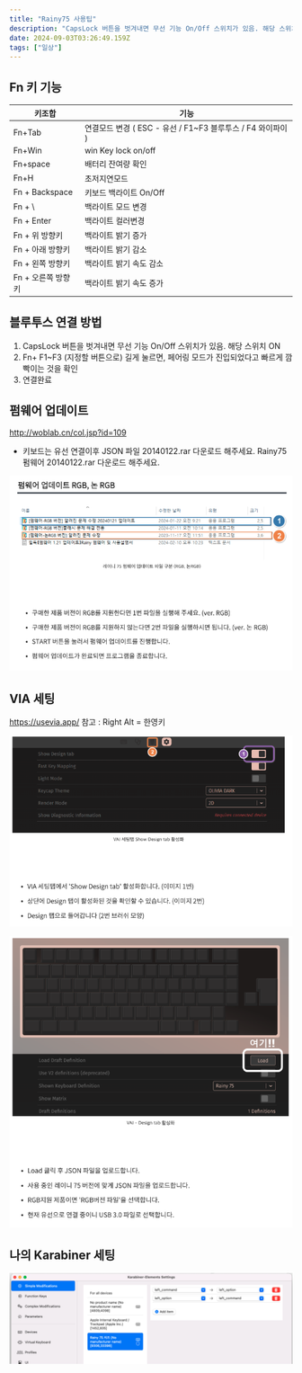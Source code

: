 ```yaml
---
title: "Rainy75 사용팁"
description: "CapsLock 버튼을 벗겨내면 무선 기능 On/Off 스위치가 있음. 해당 스위치 ONFn+ F1~F3 (지정할 버튼으로) 길게 눌르면, 페어링 모드가 진입되었다고 빠르게 깜빡이는 것을 확인연결완료http&#x3A;//woblab.cn/col.jsp?id=109키보드"
date: 2024-09-03T03:26:49.159Z
tags: ["일상"]
---
```


## Fn 키 기능

| 키조합 | 기능 |
|------|---|
| Fn+Tab| 연결모드 변경 ( ESC - 유선 / F1~F3 블루투스 /  F4 와이파이 ) |
| Fn+Win | win Key lock on/off |
| Fn+space | 배터리 잔여량 확인 |
| Fn+H | 초저지연모드 |
| Fn + Backspace | 키보드 백라이트 On/Off |
| Fn + \ | 백라이트 모드 변경 |
| Fn + Enter | 백라이트 컬러변경 | 
| Fn +  위 방향키 | 백라이트 밝기 증가 | 
| Fn +  아래 방향키 | 백라이트 밝기 감소 | 
| Fn +  왼쪽 방향키 | 백라이트 밝기 속도 감소 | 
| Fn +  오른쪽 방향키 | 백라이트 밝기 속도 증가 | 


## 블루투스 연결 방법

1. CapsLock 버튼을 벗겨내면 무선 기능 On/Off 스위치가 있음. 해당 스위치 ON
2. Fn+ F1~F3 (지정할 버튼으로) 길게 눌르면, 페어링 모드가 진입되었다고 빠르게 깜빡이는 것을 확인
3. 연결완료


## 펌웨어 업데이트
http://woblab.cn/col.jsp?id=109

- 키보드는 유선 연결이후 
JSON 파일 20140122.rar 다운로드 해주세요.
Rainy75 펌웨어 20140122.rar 다운로드 해주세요.

![](../images/c51f5baf-f01a-47aa-969e-f3d6e573f5ec-image.png)



## VIA 세팅
https://usevia.app/
참고 : Right Alt = 한영키


![](../images/b5ff17ff-46ad-4eea-9056-6a5750a6cbc6-image.png)

![](../images/911710ba-c2f4-448a-b19a-fb8fa48995a1-image.png)


## 나의 Karabiner 세팅
![](../images/425c6887-144f-4a9e-b358-aa70c14fd479-image.png)

